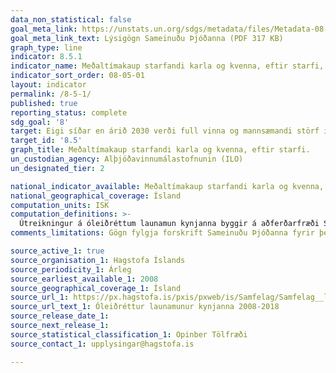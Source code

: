 ```yaml
---
data_non_statistical: false
goal_meta_link: https://unstats.un.org/sdgs/metadata/files/Metadata-08-05-01.pdf
goal_meta_link_text: Lýsigögn Sameinuðu Þjóðanna (PDF 317 KB)
graph_type: line
indicator: 8.5.1
indicator_name: Meðaltímakaup starfandi karla og kvenna, eftir starfi, aldri og fötluðum einstaklingum.
indicator_sort_order: 08-05-01
layout: indicator
permalink: /8-5-1/
published: true
reporting_status: complete
sdg_goal: '8'
target: Eigi síðar en árið 2030 verði full vinna og mannsæmandi störf í boði fyrir allar konur og karla, þar á meðal ungt fólk og fatlað fólk, og sömu laun greidd fyrir jafnverðmæt störf. 
target_id: '8.5'
graph_title: Meðaltímakaup starfandi karla og kvenna, eftir starfi.
un_custodian_agency: Alþjóðavinnumálastofnunin (ILO)
un_designated_tier: 2

national_indicator_available: Meðaltímakaup starfandi karla og kvenna, eftir starfi.
national_geographical_coverage: Ísland
computation_units: ISK
computation_definitions: >-
  Útreikningur á óleiðréttum launamun kynjanna byggir á aðferðarfræði Structure of Earnings Survey hagstofu Evrópusambandins Eurostat. Við útreikning á óleiðréttum launamun kynjanna er stuðst við mánaðarlaun í októbermánuði á hverju ári. Mánaðarlaun byggja á föstum reglulegum greiðslum auk yfirvinnu. Óreglulegar greiðslur sem falla til í október eru undanskildar í útreikningum. Þessi skilgreining er sambærileg við regluleg heildarlaun í öðrum útgáfum Hagstofu Íslands.
comments_limitations: Gögn fylgja forskrift Sameinuðu Þjóðanna fyrir þennan mælikvarða. Þessi mælikvarði var fundinn í samstarfi við sérfræðinga í málefninu.

source_active_1: true
source_organisation_1: Hagstofa Íslands
source_periodicity_1: Árleg
source_earliest_available_1: 2008
source_geographical_coverage_1: Ísland
source_url_1: https://px.hagstofa.is/pxis/pxweb/is/Samfelag/Samfelag__launogtekjur__1_laun__2_launamunurkynjanna/LAU02000.px
source_url_text_1: Óleiðréttur launamunur kynjanna 2008-2018
source_release_date_1: 
source_next_release_1: 
source_statistical_classification_1: Opinber Tölfræði
source_contact_1: upplysingar@hagstofa.is 

---
```

